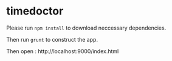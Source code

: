 # timedoctor

Please run `npm install` to download neccessary dependencies.

Then run `grunt` to construct the app.

Then open : http://localhost:9000/index.html